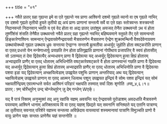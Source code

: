 +++
title = "०१"

+++
नवैते प्रातर् ग्रहा गृह्यन्त इमे वा एते गृह्यन्ते नव प्राणा आश्विनो दशमो गृह्यते व्यानो वा एष गृह्यते नाभिर् एव दशमो गृह्यते तृतीयो हूयते तृतीयो ह्य् अयं प्राणः प्राणानां सन्तत्यै सर्वे वा एते ग्रहाः स्तोत्रवन्तः शस्त्रवन्तो निदानवन्तो निदानवान् भवति य एवं वेद होता वा अद्य प्रातर् उपांशुम् अयजत् तेनैत उक्थवन्तो ऽथ यं होता तूष्णींशंसं शंसति तेनैवैत उक्थवन्तो नवैते प्रातर् ग्रहा गृह्यन्ते नवभिर् बहिष्पवमाने स्तुवते तैर् एते सामन्वन्तो हिङ्कारेणाश्विनः सामन्वान् ऐन्द्रवायवेणैन्द्रवायवो मैत्रावरुणेन मैत्रावरुण ऐन्द्रेण शुक्रामन्थिनौ वैश्वदेवेनाग्रयण उक्थायोक्थ्यो गृह्यत उक्थाय ध्रुवः सन्तत्या ऐन्द्राग्नः सन्तत्यै म्रुत्वतीया अध्वर्युर् जुहोति होता वषट्करोति प्राणान् वा एतत् प्रधत्तो येन मन्त्रेणाध्वर्युः प्रयछति तेन होता प्रतिगृह्णाति प्राणानां गोपीथाय प्रजापतिर् वै स्वयं होतासीत् सो ऽताम्यत् तं देवा द्विदेवत्यैर् अभ्यधावन् प्राणा वै द्विदेवत्या यद् अध्वर्युर् द्विदेवत्यान् हुत्वा क्षिप्रं होतारम् अभ्याद्रवति प्राणैर् वा एतद् धोतारम् अभिधिनोति वषट्कारेवषट्कारे वै होता प्राणस्यान्तं गछति प्राणा वै द्विदेवत्या यद् अध्वर्युर् द्विदेवत्यान् हुत्वा क्षिप्रं होतारम् अभ्याद्रवति प्राणैर् वा एतद् धोतारम् अभिधिनोति प्राणा वै द्विदेवत्याः पशवा इडा यद् द्विदेवत्यान् अभक्षयित्वेडाम् उपह्वयेत पशुभिः प्राणान् अन्तरियाद् अथ यद् द्विदेवत्यान् भक्षयित्वेडाम् उपह्वयते प्राणान् वा एतद् आत्मन् धित्वाथ पशून् उपह्वयत इन्द्रियं वै सोमः पशव इन्द्रियं यत् सोमं भक्षयतीन्द्रियम् एवात्मन्धत्ते सर्वत आश्विनं परिहारं भक्षयति तस्मात् सर्वा दिशः शृणोति ॥म्स्_४,६।१॥  
प्रातर् : फ़्न् चोर्रेच्तुरेन् उन्द् चोन्जेच्तुरेन् ज़ु देम् गन्ज़ेन् Wएर्क्।  
    
  
यद् वै पात्रं रिक्तम् अनुन्मुक्तं तद् अनु रक्षांसि यज्ञम् अवयन्ति यद् ऐन्द्रवायवे पुरोडाशम् अवदधाति मैत्रावरुणे पयस्याम् आश्विने धानाम् अरिक्तत्वाय वि वा एतद् यज्ञश् छिद्यते यत् सवनानि सन्तिष्ठते यद् एतानि पात्राण्य् आ तृतीयात् सवनात् परिशेरे यज्ञस्य सन्तत्या अविछेदाय वायव्यायां शस्यमानायां पात्राणि विमुञ्चति प्राणो वै वायुः प्राणेन यज्ञः सन्ततः प्राणेनैव यज्ञं सन्तनोति ॥  
    
